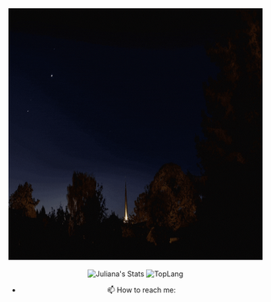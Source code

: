 <div align="center"><img src="Juliana.gif" width="900" height="500"/>

<!--  GitHub Stats --->
<a><img width="432" img align="center" alt="Juliana's Stats" src="https://github-readme-stats.vercel.app/api?username=julianamonr03&show_icons=true&theme=merko" />
</a><a><img width="400" img align="center" alt="TopLang" src="https://github-readme-stats.vercel.app/api/top-langs/?username=julianamonr03&layout=compact&hide=html&theme=merko" /></a>

- 📫 How to reach me:

